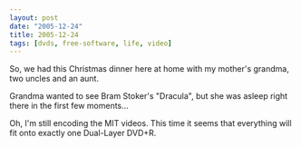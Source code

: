 ```yaml
---
layout: post
date: "2005-12-24"
title: 2005-12-24
tags: [dvds, free-software, life, video]
---
```

So, we had this Christmas dinner here at home with my mother's
grandma, two uncles and an aunt.

Grandma wanted to see Bram Stoker's "Dracula", but she was asleep
right there in the first few moments...

Oh, I'm still encoding the MIT videos. This time it seems that
everything will fit onto exactly one Dual-Layer DVD+R.


